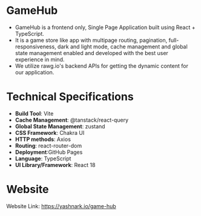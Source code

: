 # GameHub

- GameHub is a frontend only, Single Page Application built using React + TypeScript. 
- It is a game store like app with multipage routing, pagination, full-responsiveness, dark and light mode, cache management and global state management enabled and developed with the best user experience in mind.
- We utilize rawg.io's backend APIs for getting the dynamic content for our application.

# Technical Specifications

- **Build Tool**: Vite
- **Cache Management**: @tanstack/react-query
- **Global State Management**: zustand
- **CSS Framework**: Chakra UI
- **HTTP methods**: Axios
- **Routing**: react-router-dom
- **Deployment**:GitHub Pages
- **Language**: TypeScript
- **UI Library/Framework**: React 18

# Website

Website Link: https://yashnark.io/game-hub
